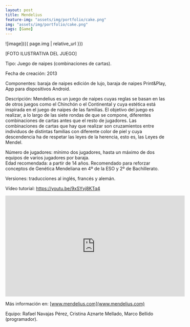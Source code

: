 ```yaml
---
layout: post
title: Mendelius
feature-img: "assets/img/portfolio/cake.png"
img: "assets/img/portfolio/cake.png"
tags: [Game]
---
```


![image]({{ page.img | relative_url }})

[FOTO ILUSTRATIVA DEL JUEGO]

Tipo: Juego de naipes (combinaciones de cartas).

Fecha de creación: 2013

Componentes: baraja de naipes edición de lujo, baraja de naipes Print&Play, App para dispositivos Android. 

Descripción: Mendelius es un juego de naipes cuyas reglas se basan en las de otros juegos como el Chinchón o el Continental y cuya estética está inspirada en el juego de naipes de las familias. El objetivo del juego es realizar, a lo largo de las siete rondas de que se compone, diferentes combinaciones de cartas antes que el resto de jugadores. Las combinaciones de cartas que hay que realizar son cruzamientos entre individuos de distintas familias con diferente color de piel y cuya descendencia ha de respetar las leyes de la herencia, esto es, las Leyes de Mendel.

Número de jugadores: mínimo dos jugadores, hasta un máximo de dos equipos de varios jugadores por baraja.  
Edad recomendada: a partir de 14 años. Recomendado para reforzar conceptos de Genética Mendeliana en 4º de la ESO y 2º de Bachillerato. 

Versiones: traducciones al inglés, francés y alemán. 

Vídeo tutorial: https://youtu.be/9xSYvj8KTq4

<iframe width="560" height="315" src="https://www.youtube.com/embed/9xSYvj8KTq4" frameborder="0" allow="autoplay; encrypted-media" allowfullscreen></iframe>

Más información en: [www.mendelius.com](www.mendelius.com)

Equipo: Rafael Navajas Pérez, Cristina Aznarte Mellado, Marco Bellido (programador). 


